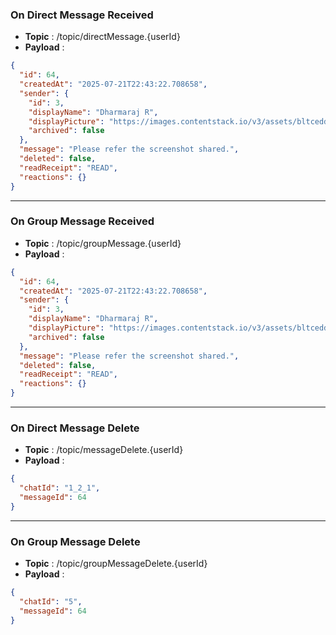 ### On Direct Message Received

- **Topic** : /topic/directMessage.{userId}
- **Payload** :

```json
{
  "id": 64,
  "createdAt": "2025-07-21T22:43:22.708658",
  "sender": {
    "id": 3,
    "displayName": "Dharmaraj R",
    "displayPicture": "https://images.contentstack.io/v3/assets/bltcedd8dbd5891265b/blt134818d279038650/6668df6434f6fb5cd48aac34/beautiful-flowers-rose.jpeg",
    "archived": false
  },
  "message": "Please refer the screenshot shared.",
  "deleted": false,
  "readReceipt": "READ",
  "reactions": {}
}
```

---

### On Group Message Received

- **Topic** : /topic/groupMessage.{userId}
- **Payload** :

```json
{
  "id": 64,
  "createdAt": "2025-07-21T22:43:22.708658",
  "sender": {
    "id": 3,
    "displayName": "Dharmaraj R",
    "displayPicture": "https://images.contentstack.io/v3/assets/bltcedd8dbd5891265b/blt134818d279038650/6668df6434f6fb5cd48aac34/beautiful-flowers-rose.jpeg",
    "archived": false
  },
  "message": "Please refer the screenshot shared.",
  "deleted": false,
  "readReceipt": "READ",
  "reactions": {}
}
```

---

### On Direct Message Delete

- **Topic** : /topic/messageDelete.{userId}
- **Payload** :
```json
{
  "chatId": "1_2_1",
  "messageId": 64
}
```

---

### On Group Message Delete

- **Topic** : /topic/groupMessageDelete.{userId}
- **Payload** :
```json
{
  "chatId": "5",
  "messageId": 64
}
```
